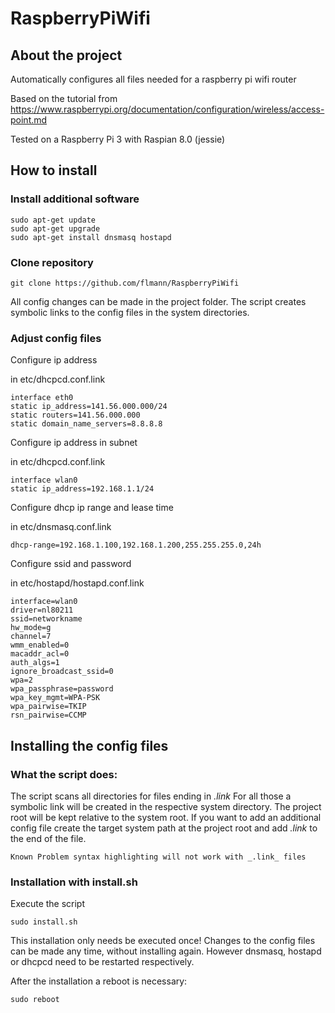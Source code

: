 # RaspberryPiWifi

## About the project

Automatically configures all files needed for a raspberry pi wifi router

Based on the tutorial from https://www.raspberrypi.org/documentation/configuration/wireless/access-point.md

Tested on a Raspberry Pi 3 with Raspian 8.0 (jessie)

## How to install

### Install additional software

```
sudo apt-get update
sudo apt-get upgrade
sudo apt-get install dnsmasq hostapd
```

### Clone repository

```
git clone https://github.com/flmann/RaspberryPiWifi
```

All config changes can be made in the project folder. The script creates symbolic links to the config files in the system directories.

### Adjust config files

Configure ip address

in etc/dhcpcd.conf.link

```
interface eth0
static ip_address=141.56.000.000/24
static routers=141.56.000.000
static domain_name_servers=8.8.8.8
```

Configure ip address in subnet

in etc/dhcpcd.conf.link

```
interface wlan0
static ip_address=192.168.1.1/24
```

Configure dhcp ip range and lease time

in etc/dnsmasq.conf.link

```
dhcp-range=192.168.1.100,192.168.1.200,255.255.255.0,24h
```

Configure ssid and password

in etc/hostapd/hostapd.conf.link

```
interface=wlan0
driver=nl80211
ssid=networkname
hw_mode=g
channel=7
wmm_enabled=0
macaddr_acl=0
auth_algs=1
ignore_broadcast_ssid=0
wpa=2
wpa_passphrase=password
wpa_key_mgmt=WPA-PSK
wpa_pairwise=TKIP
rsn_pairwise=CCMP
```

## Installing the config files

### What the script does:

The script scans all directories for files ending in _.link_ For all those a symbolic link will be created in the respective system directory. The project root will be kept relative to the system root. If you want to add an additional config file create the target system path at the project root and add _.link_ to the end of the file.

	Known Problem syntax highlighting will not work with _.link_ files

### Installation with install.sh

Execute the script

```
sudo install.sh
```

This installation only needs be executed once! Changes to the config files can be made any time, without installing again. However dnsmasq, hostapd or dhcpcd need to be restarted respectively.

After the installation a reboot is necessary:
```
sudo reboot
```
